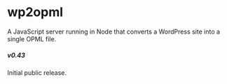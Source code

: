 wp2opml
=======

A JavaScript server running in Node that converts a WordPress site into a single OPML file. 

##### v0.43

Initial public release.

